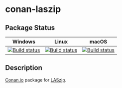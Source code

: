 # conan-laszip

## Package Status

| Windows | Linux | macOS |
|:-------:|:-----:|:-----:|
|[![Build status](https://ci.appveyor.com/api/projects/status/uuv2mcgsrwqbcyht/branch/testing%2F3.4.3?svg=true)](https://ci.appveyor.com/project/SpaceIm/conan-laszip)|[![Build status](https://github.com/SpaceIm/conan-laszip/workflows/.github/workflows/linux.yml/badge.svg?branch=testing%2F3.4.3)](https://github.com/SpaceIm/conan-laszip/actions/workflows/linux.yml?query=branch%3Atesting%2F3.4.3)|[![Build status](https://github.com/SpaceIm/conan-laszip/workflows/.github/workflows/macos.yml/badge.svg?branch=testing%2F3.4.3)](https://github.com/SpaceIm/conan-laszip/actions/workflows/macos.yml?query=branch%3Atesting%2F3.4.3)|

## Description

[Conan.io](https://conan.io) package for [LASzip](https://laszip.org/).
